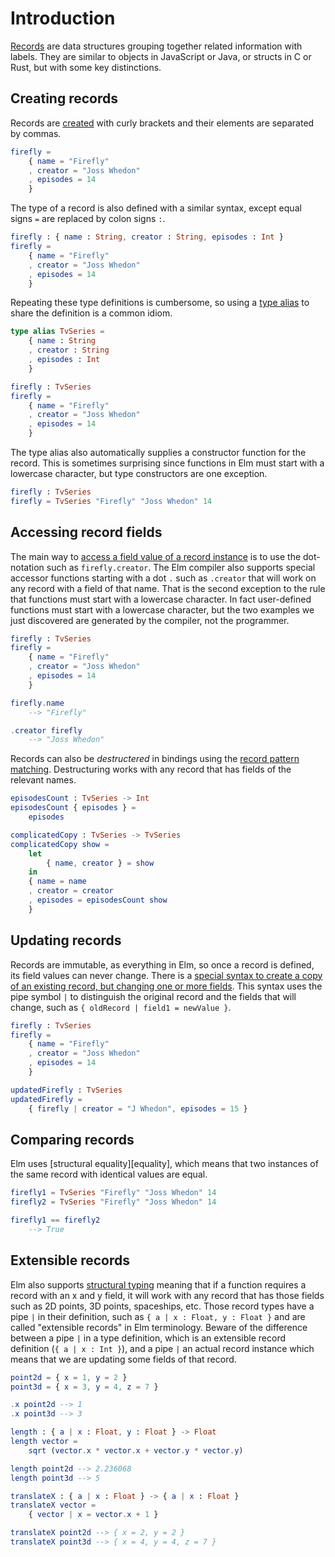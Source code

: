 # Introduction

[Records][records] are data structures grouping together related information with labels.
They are similar to objects in JavaScript or Java, or structs in C or Rust, but with some key distinctions.

## Creating records

Records are [created][create] with curly brackets and their elements are separated by commas.

```elm
firefly =
    { name = "Firefly"
    , creator = "Joss Whedon"
    , episodes = 14
    }
```

The type of a record is also defined with a similar syntax, except equal signs `=` are replaced by colon signs `:`.

```elm
firefly : { name : String, creator : String, episodes : Int }
firefly =
    { name = "Firefly"
    , creator = "Joss Whedon"
    , episodes = 14
    }
```

Repeating these type definitions is cumbersome, so using a [type alias][record-types] to share the definition is a common idiom.

```elm
type alias TvSeries =
    { name : String
    , creator : String
    , episodes : Int
    }

firefly : TvSeries
firefly =
    { name = "Firefly"
    , creator = "Joss Whedon"
    , episodes = 14
    }
```

The type alias also automatically supplies a constructor function for the record.
This is sometimes surprising since functions in Elm must start with a lowercase character, but type constructors are one exception.

```elm
firefly : TvSeries
firefly = TvSeries "Firefly" "Joss Whedon" 14
```

## Accessing record fields

The main way to [access a field value of a record instance][access] is to use the dot-notation such as `firefly.creator`.
The Elm compiler also supports special accessor functions starting with a dot `.` such as `.creator` that will work on any record with a field of that name.
That is the second exception to the rule that functions must start with a lowercase character.
In fact user-defined functions must start with a lowercase character, but the two examples we just discovered are generated by the compiler, not the programmer.

```elm
firefly : TvSeries
firefly =
    { name = "Firefly"
    , creator = "Joss Whedon"
    , episodes = 14
    }

firefly.name
    --> "Firefly"

.creator firefly
    --> "Joss Whedon"
```

Records can also be _destructered_ in bindings using the [record pattern matching][pattern-matching].
Destructuring works with any record that has fields of the relevant names.

```elm
episodesCount : TvSeries -> Int
episodesCount { episodes } =
    episodes

complicatedCopy : TvSeries -> TvSeries
complicatedCopy show =
    let
        { name, creator } = show
    in
    { name = name
    , creator = creator
    , episodes = episodesCount show
    }
```

## Updating records

Records are immutable, as everything in Elm, so once a record is defined, its field values can never change.
There is a [special syntax to create a copy of an existing record, but changing one or more fields][update].
This syntax uses the pipe symbol `|` to distinguish the original record and the fields that will change, such as `{ oldRecord | field1 = newValue }`.

```elm
firefly : TvSeries
firefly =
    { name = "Firefly"
    , creator = "Joss Whedon"
    , episodes = 14
    }

updatedFirefly : TvSeries
updatedFirefly =
    { firefly | creator = "J Whedon", episodes = 15 }
```

## Comparing records

Elm uses [structural equality][equality], which means that two instances of the same record with identical values are equal.

```elm
firefly1 = TvSeries "Firefly" "Joss Whedon" 14
firefly2 = TvSeries "Firefly" "Joss Whedon" 14

firefly1 == firefly2
    --> True
```

## Extensible records

Elm also supports [structural typing][structural-typing] meaning that if a function requires a record with an x and y field, it will work with any record that has those fields such as 2D points, 3D points, spaceships, etc.
Those record types have a pipe `|` in their definition, such as `{ a | x : Float, y : Float }` and are called "extensible records" in Elm terminology.
Beware of the difference between a pipe `|` in a type definition, which is an extensible record definition (`{ a | x : Int }`), and a pipe `|` an actual record instance which means that we are updating some fields of that record.

```elm
point2d = { x = 1, y = 2 }
point3d = { x = 3, y = 4, z = 7 }

.x point2d --> 1
.x point3d --> 3

length : { a | x : Float, y : Float } -> Float
length vector =
    sqrt (vector.x * vector.x + vector.y * vector.y)

length point2d --> 2.236068
length point3d --> 5

translateX : { a | x : Float } -> { a | x : Float }
translateX vector =
    { vector | x = vector.x + 1 }

translateX point2d --> { x = 2, y = 2 }
translateX point3d --> { x = 4, y = 4, z = 7 }
```

[records]: https://elm-lang.org/docs/records
[record-types]: https://elm-lang.org/docs/records#record-types
[structural-typing]: https://en.wikipedia.org/wiki/Structural_type_system
[create]: https://elm-lang.org/docs/records#what-is-a-record-
[update]: https://elm-lang.org/docs/records#updating-records
[access]: https://elm-lang.org/docs/records#access
[pattern-matching]: https://elm-lang.org/docs/records#pattern-matching
